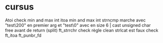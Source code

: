 # cursus
Atoi check min and max int
itoa min and max int
strncmp marche avec "test\200" en premier arg et "test\0" avec en size 6 | cast unsigned char
free avant de return (split)
ft_strrchr check
règle clean
strlcat est faux
check ft_itoa ft_punbr_fd
